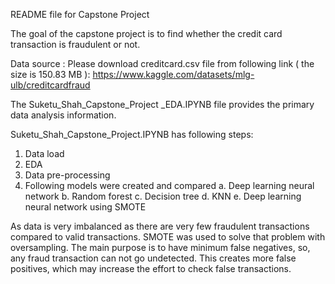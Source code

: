 README file for Capstone Project

The goal of the capstone project is to find whether the credit card transaction is fraudulent or not. 

Data source : Please download creditcard.csv file from following link ( the size is 150.83 MB ): 
https://www.kaggle.com/datasets/mlg-ulb/creditcardfraud

The Suketu_Shah_Capstone_Project _EDA.IPYNB file provides the primary data analysis information.

Suketu_Shah_Capstone_Project.IPYNB has following steps:
1. Data load
2. EDA
3. Data pre-processing
4. Following models were created and compared
		a. Deep learning neural network
		b. Random forest
		c. Decision tree
		d. KNN
		e. Deep learning neural network using SMOTE
		
As data is very imbalanced as there are very few fraudulent transactions compared to valid transactions.
SMOTE was used to solve that problem with oversampling.
The main purpose is to have minimum false negatives, so, any fraud transaction can not go undetected. 
This creates more false positives, which may increase the effort to check false transactions.